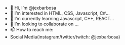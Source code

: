 - 👋 Hi, I’m @jexbarbosa
- 👀 I’m interested in HTML, CSS, Javascript, C#...
- 🌱 I’m currently learning Javascript, C++, REACT...
- 💞️ I’m looking to collaborate on ...
- 📫 How to reach me: 
- Social Media(instagram/twitter/twitch: @jexbarbosa)

<!---
jexbarbosa/jexbarbosa is a ✨ special ✨ repository because its `README.md` (this file) appears on your GitHub profile.
You can click the Preview link to take a look at your changes.
--->
